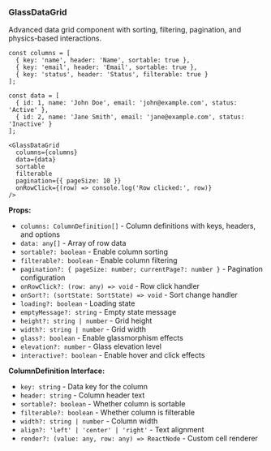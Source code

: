 ### GlassDataGrid

Advanced data grid component with sorting, filtering, pagination, and physics-based interactions.

```tsx
const columns = [
  { key: 'name', header: 'Name', sortable: true },
  { key: 'email', header: 'Email', sortable: true },
  { key: 'status', header: 'Status', filterable: true }
];

const data = [
  { id: 1, name: 'John Doe', email: 'john@example.com', status: 'Active' },
  { id: 2, name: 'Jane Smith', email: 'jane@example.com', status: 'Inactive' }
];

<GlassDataGrid
  columns={columns}
  data={data}
  sortable
  filterable
  pagination={{ pageSize: 10 }}
  onRowClick={(row) => console.log('Row clicked:', row)}
/>
```

**Props:**
- `columns: ColumnDefinition[]` - Column definitions with keys, headers, and options
- `data: any[]` - Array of row data
- `sortable?: boolean` - Enable column sorting
- `filterable?: boolean` - Enable column filtering
- `pagination?: { pageSize: number; currentPage?: number }` - Pagination configuration
- `onRowClick?: (row: any) => void` - Row click handler
- `onSort?: (sortState: SortState) => void` - Sort change handler
- `loading?: boolean` - Loading state
- `emptyMessage?: string` - Empty state message
- `height?: string | number` - Grid height
- `width?: string | number` - Grid width
- `glass?: boolean` - Enable glassmorphism effects
- `elevation?: number` - Glass elevation level
- `interactive?: boolean` - Enable hover and click effects

**ColumnDefinition Interface:**
- `key: string` - Data key for the column
- `header: string` - Column header text
- `sortable?: boolean` - Whether column is sortable
- `filterable?: boolean` - Whether column is filterable
- `width?: string | number` - Column width
- `align?: 'left' | 'center' | 'right'` - Text alignment
- `render?: (value: any, row: any) => ReactNode` - Custom cell renderer
